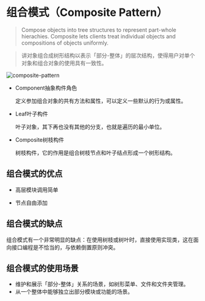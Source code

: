 # 组合模式（Composite Pattern）

> Compose objects into tree structures to represent part-whole hierachies.
> Composite lets clients treat individual objects and compositions of objects uniformly.

> 讲对象组合成树形结构以表示「部分-整体」的层次结构，使得用户对单个对象和组合对象的使用具有一致性。

![composite-pattern](composite-pattern.svg)

* Component抽象构件角色

    定义参加组合对象的共有方法和属性，可以定义一些默认的行为或属性。

* Leaf叶子构件

    叶子对象，其下再也没有其他的分支，也就是遍历的最小单位。

* Composite树枝构件

    树枝构件，它的作用是组合树枝节点和叶子结点形成一个树形结构。

## 组合模式的优点

* 高层模块调用简单

* 节点自由添加

## 组合模式的缺点

组合模式有一个非常明显的缺点：在使用树枝或树叶时，直接使用实现类，这在面向接口编程是不恰当的，与依赖倒置原则冲突。

## 组合模式的使用场景

* 维护和展示「部分-整体」关系的场景，如树形菜单、文件和文件夹管理。
* 从一个整体中能够独立出部分模块或功能的场景。
